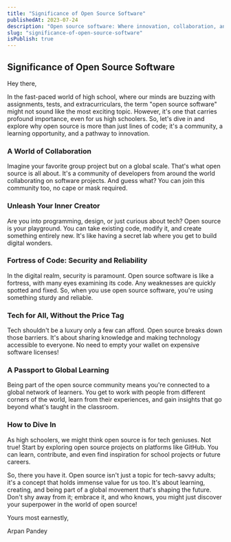 ```yaml
---
title: "Significance of Open Source Software"
publishedAt: 2023-07-24
description: "Open source software: Where innovation, collaboration, and learning unite for a better digital future."
slug: "significance-of-open-source-software"
isPublish: true
---
```


## Significance of Open Source Software

Hey there,

In the fast-paced world of high school, where our minds are buzzing with assignments, tests, and extracurriculars, the term "open source software" might not sound like the most exciting topic. However, it's one that carries profound importance, even for us high schoolers. So, let's dive in and explore why open source is more than just lines of code; it's a community, a learning opportunity, and a pathway to innovation.

### A World of Collaboration
Imagine your favorite group project but on a global scale. That's what open source is all about. It's a community of developers from around the world collaborating on software projects. And guess what? You can join this community too, no cape or mask required.

### Unleash Your Inner Creator
Are you into programming, design, or just curious about tech? Open source is your playground. You can take existing code, modify it, and create something entirely new. It's like having a secret lab where you get to build digital wonders.

### Fortress of Code: Security and Reliability
In the digital realm, security is paramount. Open source software is like a fortress, with many eyes examining its code. Any weaknesses are quickly spotted and fixed. So, when you use open source software, you're using something sturdy and reliable.

### Tech for All, Without the Price Tag
Tech shouldn't be a luxury only a few can afford. Open source breaks down those barriers. It's about sharing knowledge and making technology accessible to everyone. No need to empty your wallet on expensive software licenses!

### A Passport to Global Learning
Being part of the open source community means you're connected to a global network of learners. You get to work with people from different corners of the world, learn from their experiences, and gain insights that go beyond what's taught in the classroom.

### How to Dive In
As high schoolers, we might think open source is for tech geniuses. Not true! Start by exploring open source projects on platforms like GitHub. You can learn, contribute, and even find inspiration for school projects or future careers.

So, there you have it. Open source isn't just a topic for tech-savvy adults; it's a concept that holds immense value for us too. It's about learning, creating, and being part of a global movement that's shaping the future. Don't shy away from it; embrace it, and who knows, you might just discover your superpower in the world of open source!

Yours most earnestly,

Arpan Pandey